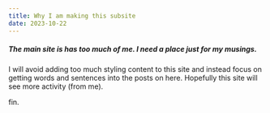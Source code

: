 ```yaml
---
title: Why I am making this subsite
date: 2023-10-22
---
```

##### The main site is has too much of me. I need a place just for my musings.

I will avoid adding too much styling content to this site and instead focus on getting words and sentences into the posts on here.
Hopefully this site will see more activity (from me).






fin.
